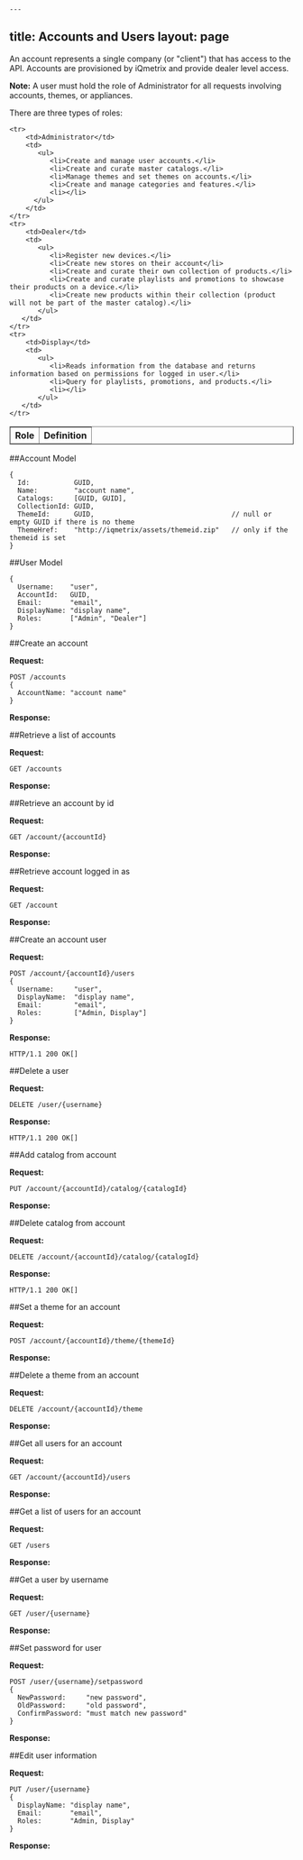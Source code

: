     ---
title: Accounts and Users
layout: page
---

An account represents a single company (or "client") that has access to the API. Accounts are provisioned by iQmetrix and provide dealer level access.

**Note:** A user must hold the role of Administrator for all requests involving accounts, themes, or appliances.


There are three types of roles:  

<table border="1">
  <thead>	
     <tr>
		<th>Role</th>
		<th>Definition</th>
	</tr>
 </thead>
 
	<tr>
		<td>Administrator</td>
		<td>
           <ul>
              <li>Create and manage user accounts.</li>
              <li>Create and curate master catalogs.</li>
              <li>Manage themes and set themes on accounts.</li>
              <li>Create and manage categories and features.</li>
              <li></li>
          </ul>
        </td>
	</tr>
	<tr>
		<td>Dealer</td>
		<td>
           <ul> 
              <li>Register new devices.</li>
              <li>Create new stores on their account</li>
              <li>Create and curate their own collection of products.</li>    
              <li>Create and curate playlists and promotions to showcase their products on a device.</li>
              <li>Create new products within their collection (product will not be part of the master catalog).</li>
           </ul>
       </td>
	</tr>
	<tr>
		<td>Display</td>
		<td>
           <ul>
              <li>Reads information from the database and returns information based on permissions for logged in user.</li>
              <li>Query for playlists, promotions, and products.</li>
              <li></li>
           </ul>
       </td>
	</tr>
 
</table>


##Account Model

    {
      Id:           GUID,
      Name:         "account name",
      Catalogs:     [GUID, GUID],
      CollectionId: GUID,
      ThemeId:      GUID,                                  // null or empty GUID if there is no theme
      ThemeHref:    "http://iqmetrix/assets/themeid.zip"   // only if the themeid is set 
    }

##User Model

    {
      Username:    "user",
      AccountId:   GUID,
      Email:       "email",
      DisplayName: "display name",
      Roles:       ["Admin", "Dealer"]
    }


##Create an account

**Request:**

    POST /accounts
    {
      AccountName: "account name"
    }


**Response:**


##Retrieve a list of accounts

**Request:**

    GET /accounts


**Response:**


##Retrieve an account by id

**Request:**

    GET /account/{accountId}


**Response:**


##Retrieve account logged in as

**Request:**

<!-- RM: I don't understand what this GET does - I think the title is throwing me off as I don't understand its meaning. -->

    GET /account


**Response:**


##Create an account user

**Request:**

    POST /account/{accountId}/users
    {
      Username:     "user",
      DisplayName:  "display name",
      Email:        "email",
      Roles:        ["Admin, Display"]
    }


**Response:**

    HTTP/1.1 200 OK[]


##Delete a user

**Request:**

    DELETE /user/{username}


**Response:**

    HTTP/1.1 200 OK[]


##Add catalog from account

**Request:**

    PUT /account/{accountId}/catalog/{catalogId}


**Response:**


##Delete catalog from account

**Request:**

    DELETE /account/{accountId}/catalog/{catalogId}
    

**Response:**

    HTTP/1.1 200 OK[]


##Set a theme for an account

**Request:**

    POST /account/{accountId}/theme/{themeId}


**Response:**


##Delete a theme from an account

**Request:**

    DELETE /account/{accountId}/theme


**Response:**


##Get all users for an account

**Request:**

    GET /account/{accountId}/users


**Response:**


##Get a list of users for an account

**Request:**

    GET /users


**Response:**


##Get a user by username

**Request:**

    GET /user/{username}


**Response:**


##Set password for user

**Request:**

    POST /user/{username}/setpassword
    {	
      NewPassword:     "new password",
      OldPassword:     "old password",
      ConfirmPassword: "must match new password"
    }

**Response:**


##Edit user information

**Request:**

    PUT /user/{username}
    {
      DisplayName: "display name",
      Email:       "email",
      Roles:       "Admin, Display"
    }


**Response:**